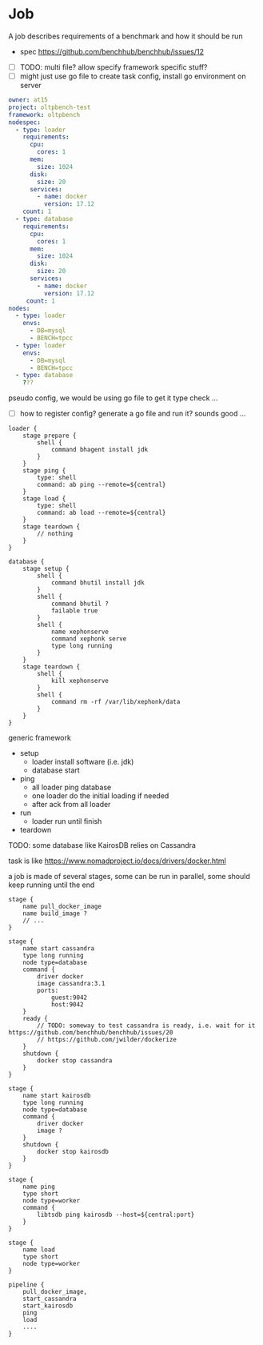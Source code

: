# Job

A job describes requirements of a benchmark and how it should be run

- spec https://github.com/benchhub/benchhub/issues/12
- [ ] TODO: multi file? allow specify framework specific stuff?
- [ ] might just use go file to create task config, install go environment on server

````yaml
owner: at15
project: oltpbench-test
framework: oltpbench
nodespec:
  - type: loader
    requirements:
      cpu:
        cores: 1
      mem:
        size: 1024
      disk:
        size: 20
      services:
        - name: docker
          version: 17.12
    count: 1
  - type: database
    requirements:
      cpu:
        cores: 1
      mem:
        size: 1024
      disk:
        size: 20
      services:
        - name: docker
          version: 17.12
     count: 1
nodes:
  - type: loader
    envs:
      - DB=mysql
      - BENCH=tpcc
  - type: loader
    envs:
      - DB=mysql
      - BENCH=tpcc
  - type: database
    ???  
````

pseudo config, we would be using go file to get it type check ...

- [ ] how to register config? generate a go file and run it? sounds good ...

````text
loader {
    stage prepare {
        shell {
            command bhagent install jdk
        }
    }
    stage ping {
        type: shell
        command: ab ping --remote=${central}
    }
    stage load {
        type: shell
        command: ab load --remote=${central}
    }
    stage teardown {
        // nothing
    }
}

database {
    stage setup {
        shell {
            command bhutil install jdk
        }
        shell {
            command bhutil ?
            failable true
        }
        shell {
            name xephonserve
            command xephonk serve
            type long running
        }
    }
    stage teardown {
        shell {
            kill xephonserve
        }
        shell {
            command rm -rf /var/lib/xephonk/data
        }
    }
}
````

generic framework

- setup
  - loader install software (i.e. jdk)
  - database start
- ping
  - all loader ping database
  - one loader do the initial loading if needed
  - after ack from all loader
- run
  - loader run until finish
- teardown

TODO: some database like KairosDB relies on Cassandra

task is like https://www.nomadproject.io/docs/drivers/docker.html

a job is made of several stages, some can be run in parallel, some should keep running until the end

````text
stage {
    name pull_docker_image
    name build_image ?
    // ...
}

stage {
    name start cassandra
    type long running
    node type=database
    command {
        driver docker
        image cassandra:3.1
        ports:
            guest:9042
            host:9042
    }
    ready {
        // TODO: someway to test cassandra is ready, i.e. wait for it https://github.com/benchhub/benchhub/issues/20
        // https://github.com/jwilder/dockerize
    }
    shutdown {
        docker stop cassandra
    }
}

stage {
    name start kairosdb
    type long running
    node type=database
    command {
        driver docker
        image ?
    }
    shutdown {
        docker stop kairosdb
    }
}

stage {
    name ping
    type short
    node type=worker
    command {
        libtsdb ping kairosdb --host=${central:port}
    }
}

stage {
    name load
    type short
    node type=worker
}

pipeline {
    pull_docker_image, 
    start_cassandra
    start_kairosdb
    ping
    load
    ....
}
````
